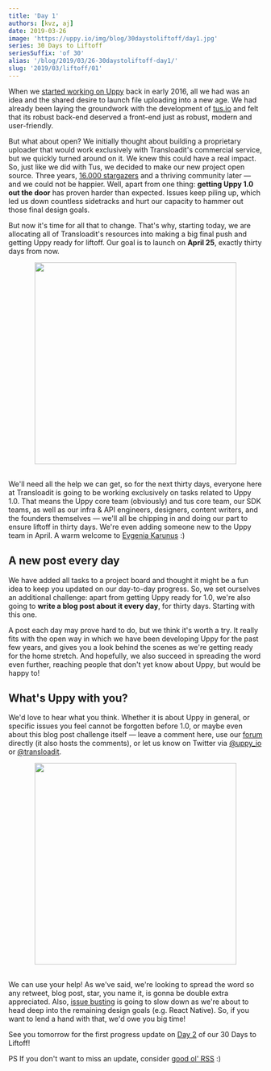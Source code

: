 ```yaml
---
title: 'Day 1'
authors: [kvz, aj]
date: 2019-03-26
image: 'https://uppy.io/img/blog/30daystoliftoff/day1.jpg'
series: 30 Days to Liftoff
seriesSuffix: 'of 30'
alias: '/blog/2019/03/26-30daystoliftoff-day1/'
slug: '2019/03/liftoff/01'
---
```


When we [started working on Uppy](/blog/2016/07/uppy-begins/) back in early
2016, all we had was an idea and the shared desire to launch file uploading into
a new age. We had already been laying the groundwork with the development of
[tus.io](https://tus.io/) and felt that its robust back-end deserved a front-end
just as robust, modern and user-friendly.

<!--truncate-->

But what about open? We initially thought about building a proprietary uploader
that would work exclusively with Transloadit's commercial service, but we
quickly turned around on it. We knew this could have a real impact. So, just
like we did with Tus, we decided to make our new project open source. Three
years, [16.000 stargazers](https://github.com/transloadit/uppy/stargazers) and a
thriving community later — and we could not be happier. Well, apart from one
thing: **getting Uppy 1.0 out the door** has proven harder than expected. Issues
keep piling up, which led us down countless sidetracks and hurt our capacity to
hammer out those final design goals.

But now it's time for all that to change. That's why, starting today, we are
allocating all of Transloadit's resources into making a big final push and
getting Uppy ready for liftoff. Our goal is to launch on **April 25**, exactly
thirty days from now.

<center><img width="400" src="https://media.giphy.com/media/kvw01ozJ06TxS/giphy.gif" /><br /><br /></center>

We'll need all the help we can get, so for the next thirty days, everyone here
at Transloadit is going to be working exclusively on tasks related to Uppy 1.0.
That means the Uppy core team (obviously) and tus core team, our SDK teams, as
well as our infra & API engineers, designers, content writers, and the founders
themselves — we'll all be chipping in and doing our part to ensure liftoff in
thirty days. We're even adding someone new to the Uppy team in April. A warm
welcome to [Evgenia Karunus](https://github.com/lakesare) :)

## A new post every day

We have added all tasks to a project board and thought it might be a fun idea to
keep you updated on our day-to-day progress. So, we set ourselves an additional
challenge: apart from getting Uppy ready for 1.0, we're also going to **write a
blog post about it every day**, for thirty days. Starting with this one.

A post each day may prove hard to do, but we think it's worth a try. It really
fits with the open way in which we have been developing Uppy for the past few
years, and gives you a look behind the scenes as we're getting ready for the
home stretch. And hopefully, we also succeed in spreading the word even further,
reaching people that don't yet know about Uppy, but would be happy to!

## What's Uppy with you?

We'd love to hear what you think. Whether it is about Uppy in general, or
specific issues you feel cannot be forgotten before 1.0, or maybe even about
this blog post challenge itself — leave a comment here, use our
[forum](https://community.transloadit.com/c/uppy) directly (it also hosts the
comments), or let us know on Twitter via [@uppy_io](http://twitter.com/uppy_io/)
or [@transloadit](http://twitter.com/transloadit/).

<!-- <center><img width="400"  class="dropshadow" src="https://media.giphy.com/media/RnX4q6yYDoYCI/giphy.gif" /></center> -->
<center><img width="400"  class="dropshadow" src="https://media.giphy.com/media/SjInxhAJTzU7S/giphy.gif" /><br /><br /></center>

We can use your help! As we've said, we're looking to spread the word so any
retweet, blog post, star, you name it, is gonna be double extra appreciated.
Also, [issue busting](https://github.com/transloadit/uppy/issues) is going to
slow down as we're about to head deep into the remaining design goals (e.g.
React Native). So, if you want to lend a hand with that, we'd owe you big time!

See you tomorrow for the first progress update on
[Day 2](/blog/2019/03/liftoff-02/) of our 30 Days to Liftoff!

PS If you don't want to miss an update, consider
[good ol' RSS](https://uppy.io/atom.xml) :)
